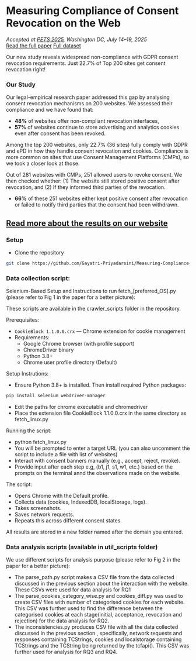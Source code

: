 # Measuring Compliance of Consent Revocation on the Web

<link rel="stylesheet" href="assets/css/custom.css">

_Accepted at [PETS 2025](https://petsymposium.org/2025/), Washington DC, July 14–19, 2025_  
[Read the full paper](https://arxiv.org/abs/2411.15414)
[Full dataset](https://zenodo.org/records/15732946)


Our new study reveals widespread non-compliance with GDPR consent revocation requirements. Just 22.7% of Top 200 sites get consent revocation right! 

### Our Study

Our legal-empirical research paper addressed this gap by analysing consent revocation mechanisms on 200 websites. We assessed their compliance and we have found that: 
- **48%** of websites offer non-compliant revocation interfaces, 
- **57%** of websites continue to store advertising and analytics cookies even after consent has been revoked.

Among the top 200 websites, only 22.7% (36 sites) fully comply with GDPR and ePD in how they handle consent revocation and cookies. Compliance is more common on sites that use Consent Management Platforms (CMPs), so we took a closer look at those.

Out of 281 websites with CMPs, 251 allowed users to revoke consent. We then checked whether:
(1) The website still stored positive consent after revocation, and (2) If they informed third parties of the revocation. 

- **66%** of these 251 websites either kept positive consent after revocation or failed to notify third parties that the consent had been withdrawn.

[Read more about the results on our website](https://gayatri-priyadarsini.github.io/Measuring-Compliance-of-Consent-Revocation-on-the-Web-in-EU/)
---

### Setup

- Clone the repository
```bash
git clone https://github.com/Gayatri-Priyadarsini/Measuring-Compliance-of-Consent-Revocation-on-the-Web.git
```
### Data collection script: 
Selenium-Based Setup and Instructions to run fetch_[preferred_OS].py (please refer to Fig 1 in the paper for a better picture):

These scripts are available in the crawler_scripts folder in the repository. 

Prerequisites:
- `CookieBlock 1.1.0.0.crx` — Chrome extension for cookie management
- Requirements:
  - Google Chrome browser (with profile support)
  - ChromeDriver binary
  - Python 3.8+
  - Chrome user profile directory (Default)

Setup Instrutions: 
- Ensure Python 3.8+ is installed. Then install required Python packages:
```bash
pip install selenium webdriver-manager
```
- Edit the paths for chrome executable and chromedriver
- Place the extension file CookieBlock 1.1.0.0.crx in the same directory as fetch_linux.py

Running the script:

- python fetch_linux.py
- You will be prompted to enter a target URL (you can also uncomment the script to include a file with list of websites)
- Interact with consent banners manually (e.g., accept, reject, revoke).
- Provide input after each step e.g, (b1, j1, s1, w1, etc.) based on the prompts on the terminal annd the observations made on the website. 

The script: 
- Opens Chrome with the Default profile.
- Collects data (cookies, IndexedDB, localStorage, logs).
- Takes screenshots.
- Saves network requests.
- Repeats this across different consent states.

All results are stored in a new folder named after the domain you entered.

### Data analysis scripts (available in util_scripts folder)

We use different scripts for analysis purpose (please refer to Fig 2 in the paper for a better picture): 
- The parse_path.py script makes a CSV file from the data collected discussed in the previous section about the interaction with the website. These CSVs were used for data analysis for RQ1 
- The parse_cookies_category_wise.py and cookies_diff.py was used to create CSV files with number of categorised cookies for each website. This CSV was further used to find the difference between the categorised cookies at each stage(initial, acceptance, revocation and rejection) for the data analysis for RQ2.
- The inconsistencies.py produces CSV file with all the data collected discussed in the previous section , specifically, network requests and responses containing TCStrings, cookies and localstorage containing TCStrings and the TCString being returned by the tcfapi(). This CSV was further used for analysis for RQ3 and RQ4. 

